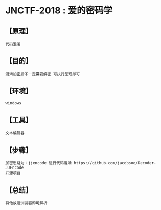 # JNCTF-2018 : 爱的密码学
## **【原理】**
	代码混淆
## **【目的】**
	混淆加密后不一定需要解密 可执行呈现即可
## **【环境】**
	windows	
## **【工具】**
	文本编辑器
## **【步骤】**
	加密思路为：jjencode 进行代码混淆 https://github.com/jacobsoo/Decoder-JJEncode
	开源项目    


## **【总结】**
	将他放进浏览器即可解析

